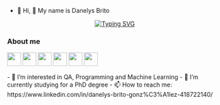 - 👋 Hi, 👋 My name is Danelys Brito


<p align="center">
    <a href="https://git.io/typing-svg">
        <img src="https://readme-typing-svg.herokuapp.com?font=Fira+Code&size=25&duration=3000&pause=1000&color=F7EE2F&center=true&vCenter=true&width=435&lines=Computer+Engineer" alt="Typing SVG" />
    </a>
</p>

### About me

<p align="left"> 
<a href="https://www.github.com/danelysbrito" target="_blank" rel="noreferrer"><img src="https://icones.pro/wp-content/uploads/2021/06/icone-github-orange.png" width="32" height="32" /></a>
<a href="https://gitlab.com/danelys.brito" target="_blank" rel="noreferrer"><img src="https://cdn.worldvectorlogo.com/logos/gitlab.svg" width="32" height="32" /></a>
<a href="https://www.linkedin.com/in/danelys-brito-gonzalez" target="_blank" rel="noreferrer"><img src="https://www.pngmart.com/files/21/Linkedin-PNG-Clipart.png" width="32" height="32" /></a> 
<a href="https://www.stackoverflow.com/users/22474093/danelys-brito" target="_blank" rel="noreferrer"><img src="https://raw.githubusercontent.com/danielcranney/readme-generator/main/public/icons/socials/stackoverflow.svg" width="32" height="32" /></a>
<a href="http://www.medium.com/@danelys.brito" target="_blank" rel="noreferrer"><img src="https://upload.wikimedia.org/wikipedia/commons/thumb/3/32/Eo_circle_orange_letter-m.svg/1200px-Eo_circle_orange_letter-m.svg.png" width="32" height="32" /></a>
<a href="https://www.kaggle.com/danelysbrito" target="_blank" rel="noreferrer"><img src="https://upload.wikimedia.org/wikipedia/commons/thumb/3/37/Eo_circle_orange_letter-k.svg/1200px-Eo_circle_orange_letter-k.svg.png" width="32" height="32" /></a>
</p>
- 👀 I’m interested in QA, Programming and Machine Learning
- 🌱 I’m currently studying for a PhD degree 
- 📫 How to reach me: https://www.linkedin.com/in/danelys-brito-gonz%C3%A1lez-418722140/

<!---
danelysbrito/danelysbrito is a ✨ special ✨ repository because its `README.md` (this file) appears on your GitHub profile.
You can click the Preview link to take a look at your changes.
--->



